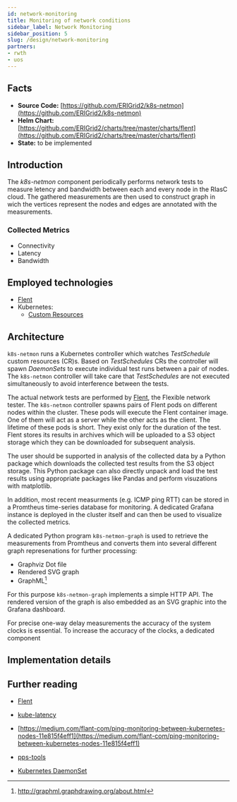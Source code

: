 ```yaml
---
id: network-monitoring
title: Monitoring of network conditions
sidebar_label: Network Monitoring
sidebar_position: 5
slug: /design/network-monitoring
partners:
- rwth
- uos
---
```


## Facts

- **Source Code:** [https://github.com/ERIGrid2/k8s-netmon](https://github.com/ERIGrid2/k8s-netmon)
- **Helm Chart:** [https://github.com/ERIGrid2/charts/tree/master/charts/flent](https://github.com/ERIGrid2/charts/tree/master/charts/flent)
- **State:** to be implemented

## Introduction

The _k8s-netmon_ component periodically performs network tests to measure letency and bandwidth between each and every node in the RIasC cloud.
The gathered measurements are then used to construct graph in wich the vertices represent the nodes and edges are annotated with the measurements.

### Collected Metrics

- Connectivity
- Latency
- Bandwidth

## Employed technologies

- [Flent](https://flent.org/)
- Kubernetes:
  - [Custom Resources](https://kubernetes.io/docs/concepts/extend-kubernetes/api-extension/custom-resources/)

## Architecture

`k8s-netmon` runs a Kubernetes controller which watches _TestSchedule_ custom resources (CR)s.
Based on _TestSchedules_ CRs the controller will spawn _DaemonSets_ to execute individual test runs between a pair of nodes.
The `k8s-netmon` controller will take care that _TestSchedules_ are not executed simultaneously to avoid interference between the tests.

The actual network tests are performed by [Flent](https://flent.org/), the Flexible network tester.
The `k8s-netmon` controller spawns pairs of Flent pods on different nodes within the cluster.
These pods will execute the Flent container image. One of them will act as a server while the other acts as the client.
The lifetime of these pods is short. They exist only for the duration of the test.
Flent stores its results in archives which will be uploaded to a S3 object storage which they can be downloaded for subsequent analysis.

The user should be supported in analysis of the collected data by a Python package which downloads the collected test results from the S3 object storage.
This Python package can also directly unpack and load the test results using appropriate packages like Pandas and perform visuzations with matplotlib.

In addition, most recent measurments (e.g. ICMP ping RTT) can be stored in a Promtheus time-series database for monitoring.
A dedicated Grafana instance is deployed in the cluster itself and can then be used to visualize the collected metrics.

A dedicated Python program `k8s-netmon-graph` is used to retrieve the measurements from Promtheus and converts them into several different graph represenations for further processing:

- Graphviz Dot file
- Rendered SVG graph
- GraphML[^3]

For this purpose `k8s-netmon-graph` implements a simple HTTP API.
The rendered version of the graph is also embedded as an SVG graphic into the Grafana dashboard.

For precise one-way delay measurements the accuracy of the system clocks is essential.
To increase the accuracy of the clocks, a dedicated component

## Implementation details

## Further reading

- [Flent](https://flent.org/)
- [kube-latency](https://github.com/simonswine/kube-latency)
- [https://medium.com/flant-com/ping-monitoring-between-kubernetes-nodes-11e815f4eff1](https://medium.com/flant-com/ping-monitoring-between-kubernetes-nodes-11e815f4eff1)

- [pps-tools](https://github.com/redlab-i/pps-tools)
- [Kubernetes DaemonSet](https://kubernetes.io/docs/concepts/workloads/controllers/daemonset/)

[^3]: http://graphml.graphdrawing.org/about.html

